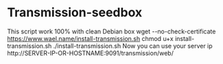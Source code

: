 # Transmission-seedbox
This script work 100% with clean Debian box  wget --no-check-certificate https://www.wael.name/install-transmission.sh chmod u+x install-transmission.sh ./install-transmission.sh  Now you can use your server ip http://SERVER-IP-OR-HOSTNAME:9091/transmission/web/
